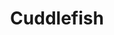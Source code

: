 ---
layout: place
title: "Cuddlefish"
permalink: /georgia/dunwoody/cuddlefish.html
stateAbbr: GA
stateName: Georgia
cityName: Dunwoody
place_id: ChIJtdKgDAcJ9YgRRp3VA6b9tGU
photos:
  - name: >-
      places/ChIJtdKgDAcJ9YgRRp3VA6b9tGU/photos/AeeoHcKSiYw3cmcfp0mgU6f-9TKl_rzi9QGonYEnGsELO8wHL9eFSbMEUTkfH8ndQiS4dxhB9TAl49Kgx40DlbN8-QFJZBTer1NzGXztwR-39kq9MuQMVu5Na94cCzlCM-8-enhWvXkNnBhHP58sBrOv34DbmlkJHqGP_3alyNr4X1_ufPqayuCbj9U5cASZ7djWLKfgC1Jo9cuO8IcL-pShmrePiDXhG8xW2euNCKYbpguBOmR_sdU3dU3tCFUCG8RvcLOTblWvX2j_3qoTvfYB510cTRVVieaFfd03bSEys0yYMTqzB4UQ9MO-CfUnYhN3qgGTiiHt2F9_iEOuIQAgLUpSnpA5Jn5t1Exxxqd8tPecugcyq04AvLSjyRp8RPuxstszYZNfuhOrio6uEDUeaNpOoLTsM6sFPH7cRvTVvqtbKeKYnDmgRNcBwvENEN7u
    widthPx: 1500
    heightPx: 1000
    authorAttributions:
      - displayName: Atlanta Coffee Shops
        uri: https://maps.google.com/maps/contrib/114172722030166036832
        photoUri: >-
          https://lh3.googleusercontent.com/a-/ALV-UjWoBMkzb5KshtEOzq51twNP4USaNDLhrorWY7TwsseXQ3NO2yU=s100-p-k-no-mo
    flagContentUri: >-
      https://www.google.com/local/imagery/report/?cb_client=maps_api_places.places_api&image_key=!1e10!2sCIABIhAA3ilWBQrfaGffeEUAB4QM&hl=en-US
    googleMapsUri: >-
      https://www.google.com/maps/place//data=!3m4!1e2!3m2!1sCIABIhAA3ilWBQrfaGffeEUAB4QM!2e10!4m2!3m1!1s0x88f509070ca0d2b5:0x65b4fda603d59d46
  - name: >-
      places/ChIJtdKgDAcJ9YgRRp3VA6b9tGU/photos/AeeoHcLxlM_bs3y19LZvv5MH0jQJDrXmI4Qm-le8XsyeS-J4QjcK8n8UtZkKdpvQkrWWcM8PONukiUo-M8YAoP72yZK090HkitK7VM4Ff7PqM7pieg6eE9IjQWP3fT5ZKtMxo24NQkVJ9hXT2ivDUKeCBXLJKVuqVaHZynx76bWZaKcyHRNH1i-qW5TMjqqJtJ3_IdZDHW7hMLh01wnpTPBmurMr1M9132DmAIid51dA8sbH2sNuS5Y3d99ohpX0rOozlNVbmFMT5c6ZD9nMGctjS7u_v7msxL0nVN-EWOufBuZT7Zwhfr7OHKmSvQnPkjA2EO4ZQP3MH4sdf9mVGwfsOVbFlFX2WYx3dVnPyUROXLHi7HcSmafvX-Air2YFWTUCjfg1ExP-52zwAw8dFGlZIlGzi4_8SQXJWYRqnovZtVxUFtUG
    widthPx: 2964
    heightPx: 3429
    authorAttributions:
      - displayName: Thao Truong
        uri: https://maps.google.com/maps/contrib/110235495092038746543
        photoUri: >-
          https://lh3.googleusercontent.com/a-/ALV-UjXnxg5-hrBtyJUckzcb2_xvp1EHDAJoL-Il5OGgQV37h2hp3ct7gw=s100-p-k-no-mo
    flagContentUri: >-
      https://www.google.com/local/imagery/report/?cb_client=maps_api_places.places_api&image_key=!1e10!2sCIHM0ogKEICAgMDwhOq5tQE&hl=en-US
    googleMapsUri: >-
      https://www.google.com/maps/place//data=!3m4!1e2!3m2!1sCIHM0ogKEICAgMDwhOq5tQE!2e10!4m2!3m1!1s0x88f509070ca0d2b5:0x65b4fda603d59d46
  - name: >-
      places/ChIJtdKgDAcJ9YgRRp3VA6b9tGU/photos/AeeoHcLF4uCO_LcHnY5RJdrtEc8NqWHr-QpI4AbFDrODVZs0X25v3Tdn7pbnbTps4IofeptdkBlh2d5zGg0WbvGXA7Vtch68MlTmyODqj7Wlh96cxKavTlR986lJPEyJ_vaaeYFqcf-r-VAMa8Wt5S7sl3cDzGNa-Lyr1NnzfeJIUk2ntPZlPzSuoSljBnuHXP7YOVohERlgLsiDsSVp0QmCa_YPfxqKId-0F7WGBIdEE6-wk-k5-pnq764mRSOf-bx2sLv6d28PtssLgFQo8JeMeCzG67xbM-VywEv-pFc_4NYdvIT3gGmZlplKhy1nHodAYP3aPyM2altEFnbn3CDKN7JmihCgjZyY0uV0xnYSQavOGRNWEfkSce7djZp55SH0rkFnmzh-3mqVCY-W8uZLoH4n8s-nRFEjZwKR3lfPZTqjgN9gJJiv19Kj_x2ha6LX
    widthPx: 4080
    heightPx: 3072
    authorAttributions:
      - displayName: Angel C
        uri: https://maps.google.com/maps/contrib/108985633306450638366
        photoUri: >-
          https://lh3.googleusercontent.com/a-/ALV-UjWyJdbuAa6HsVsI5s4wM6c_Kqr_iTyUSWH96Y9p_zo4Qu99XL8U8g=s100-p-k-no-mo
    flagContentUri: >-
      https://www.google.com/local/imagery/report/?cb_client=maps_api_places.places_api&image_key=!1e10!2sCIABIhADydERSCsWAWfne5MACcbT&hl=en-US
    googleMapsUri: >-
      https://www.google.com/maps/place//data=!3m4!1e2!3m2!1sCIABIhADydERSCsWAWfne5MACcbT!2e10!4m2!3m1!1s0x88f509070ca0d2b5:0x65b4fda603d59d46
  - name: >-
      places/ChIJtdKgDAcJ9YgRRp3VA6b9tGU/photos/AeeoHcLonOynFtEzBNkzuHw3Ez1ekc38TAaLQJmUvB3llCv2kuq1LEW1GdexLhD8Mv4yXe-XLy64E51kgObPmvHkIRx-4-hhVeavLvol-A9ev-MJMkR8HBw54Kvhl1MvsYh43jVm5wiCjJE-DfZ9m6V1HAV4ZLILrR1o7J-rgOTsN-UAZvtCprWt2XC2TwNbJX3dWWNH-kOI7CpYOUo7GEzQyhiA3JoPxAty1UAIfRCAf1eHjIGZ136hJ7Im2Nys3tA5lJLIGnOa8-RL48WYMpguHAuU9LnOwydy5ZHfNdjqx6uRTw3lMJIuIE_ijI8S6ke-NVfTRfXI14RtGYZIWZCOC34sRBqKrj3UNN_xjZ56zhv3Z4WLNP7SZgr_93D5owbLUOFBJ08LR2lSP49jPocS8hNvyYhGsY6u0R7PjQ_4vyDiVuE
    widthPx: 3024
    heightPx: 4032
    authorAttributions:
      - displayName: Vera Lin
        uri: https://maps.google.com/maps/contrib/100064275350353994468
        photoUri: >-
          https://lh3.googleusercontent.com/a/ACg8ocKs11QoNJbypLNj2neJCINdCbGRJTAYpYk1g7n1TBmg_LEdZw=s100-p-k-no-mo
    flagContentUri: >-
      https://www.google.com/local/imagery/report/?cb_client=maps_api_places.places_api&image_key=!1e10!2sCIHM0ogKEICAgMDw1Ob0gAE&hl=en-US
    googleMapsUri: >-
      https://www.google.com/maps/place//data=!3m4!1e2!3m2!1sCIHM0ogKEICAgMDw1Ob0gAE!2e10!4m2!3m1!1s0x88f509070ca0d2b5:0x65b4fda603d59d46
  - name: >-
      places/ChIJtdKgDAcJ9YgRRp3VA6b9tGU/photos/AeeoHcLyy2zzzzx2M1zmJC1c9TVN0MDeZUeA6k2iMpQ0O90QjWdeITfw0eDRwu32hoppUie8C8amCwMSMBN0MOo-vnZCwzSb3DkE8P6LaAy_VO1JOAcxhZ6AwqwgLTUXTANSSA9oJwNBPx1BNuMvo_5kGQFHgHMyy99BT9DhFRJr1n0-m_8L1KOyxODfKw2aE32-_5_nY9EMjYG87St7qm2URmFcatEr6u8BUp_LDwqASqO5MwM-tvSYaYKHcCjQdtF3zqTLFgu1KkP9gPHMTzKaANByLKrcIIR46BZoVtAXoBqWO20Bv987qb3GNGCaewh0RcGEvb_fgxaQMmQ1x1dz8ptzAwbMtC74rUuONsSkJlWC4YFxveMnJKVzgS7HP8amFzIPMbVJYdFWw0XJZfH7PVlAUxmiUz3U020hZKynJuvQZreZgeiDe0w98mlES_g7
    widthPx: 1500
    heightPx: 1000
    authorAttributions:
      - displayName: Atlanta Coffee Shops
        uri: https://maps.google.com/maps/contrib/114172722030166036832
        photoUri: >-
          https://lh3.googleusercontent.com/a-/ALV-UjWoBMkzb5KshtEOzq51twNP4USaNDLhrorWY7TwsseXQ3NO2yU=s100-p-k-no-mo
    flagContentUri: >-
      https://www.google.com/local/imagery/report/?cb_client=maps_api_places.places_api&image_key=!1e10!2sCIABIhADycKzdCflJGffeEcABrO8&hl=en-US
    googleMapsUri: >-
      https://www.google.com/maps/place//data=!3m4!1e2!3m2!1sCIABIhADycKzdCflJGffeEcABrO8!2e10!4m2!3m1!1s0x88f509070ca0d2b5:0x65b4fda603d59d46
  - name: >-
      places/ChIJtdKgDAcJ9YgRRp3VA6b9tGU/photos/AeeoHcLXmogaBecio5dny_SEoWMZKQd_ogX8TM3_HmpEZHvZhPWHN2VzYevRbfl7KjusAjjsbJNPZ4VR9V06Ho6fGX02PS14RdqWNXdvUqjI0aFO0fF23tRmJCDCgIHe2GUACbX_tTh_LcM0lJ8rLHmi7QWqd7qL_I87uAeupBg_eA-qgaVFn2Vkil-5XI6pT0kVEByuRNk_9NwIsibysyt22WViFuipj91zUbHzDDbFA8InGwKF4rI81nG4_aI88xOk3zRRT6eXHKvSsNp5263-O6d8261H46WzwUXaQhFbAg9TEfIuOL8pJOpEGkKCEsaScKcEn0PYLEKPC2E4kjGREXD7_c3j5CqUlHvIRA9J-BTj0_IK-lZyyHMXYOp1Zg5e2_IUWD2aioELYPnJaPJALfVDDTlT9KNsPHIr7a3RLnjkePLqHVij67fIrRR_cjM4
    widthPx: 1500
    heightPx: 1000
    authorAttributions:
      - displayName: Atlanta Coffee Shops
        uri: https://maps.google.com/maps/contrib/114172722030166036832
        photoUri: >-
          https://lh3.googleusercontent.com/a-/ALV-UjWoBMkzb5KshtEOzq51twNP4USaNDLhrorWY7TwsseXQ3NO2yU=s100-p-k-no-mo
    flagContentUri: >-
      https://www.google.com/local/imagery/report/?cb_client=maps_api_places.places_api&image_key=!1e10!2sCIABIhADydERiQA9n2ffeEQACp9X&hl=en-US
    googleMapsUri: >-
      https://www.google.com/maps/place//data=!3m4!1e2!3m2!1sCIABIhADydERiQA9n2ffeEQACp9X!2e10!4m2!3m1!1s0x88f509070ca0d2b5:0x65b4fda603d59d46
  - name: >-
      places/ChIJtdKgDAcJ9YgRRp3VA6b9tGU/photos/AeeoHcLGrFKyxngWuHlqX0Um5zIjtqqQikXRnffv4LrrRNlQsdur-FXfbkZQRRzPMmZQXZdsr1lI3WarwUjONyEKZDrffzY5UCbhNQDxX1QKbRUHRrmFlvsPtuLK4762EJ5LrE3XnLb2VGMg9UniBwjVXgwBcMnUa9c6ewBpkHbIESIuqVHgsPuCiy8Kodj_Y3iGq7CWKd9NXaokVmsJMNspUDjnr9UxYhaLJiCVM5Eeu6J6h2nO9JRBq0yFYBiiG2RabssUHdmE5MDx23HTNSJc_qUJOl_klINRgRVjz-ix9tUyuBgxwyNhVBWnxVIC_97oalJH2dd8MrQu4SjTfDuSxR1Z6n3pymKNLwUj6XyYXTgIhDQ_DDvSdoxqGYwzqpqKzKVIOEZ4pM6up27vobU4xsaN67n4z7UEI1R-mg
    widthPx: 3024
    heightPx: 4032
    authorAttributions:
      - displayName: Kar K
        uri: https://maps.google.com/maps/contrib/110456647038442240449
        photoUri: >-
          https://lh3.googleusercontent.com/a-/ALV-UjXntJY6R_cUX_LNmMSYbp8bjaFZpMWIRbbg9b2HsTR3VP7gMCy4IA=s100-p-k-no-mo
    flagContentUri: >-
      https://www.google.com/local/imagery/report/?cb_client=maps_api_places.places_api&image_key=!1e10!2sCIHM0ogKEICAgMDw4PP7iQE&hl=en-US
    googleMapsUri: >-
      https://www.google.com/maps/place//data=!3m4!1e2!3m2!1sCIHM0ogKEICAgMDw4PP7iQE!2e10!4m2!3m1!1s0x88f509070ca0d2b5:0x65b4fda603d59d46
  - name: >-
      places/ChIJtdKgDAcJ9YgRRp3VA6b9tGU/photos/AeeoHcJLlHj8AYmJuZdZt6x9vAV004oaoxqEmA4nUEi-DVMIe8bOV5f73Gbbl9fx_1LvFJsqI3X5_uzahO4TyAWi_yaMat4UXvi_OqrZxovPMlhEGaaIJQk4RuEdBUNPqBLrCA0c_QAqbU4xnOxRibWmZ2I1O8mTY8QJ8HhXju1SlfX_Khwl7B1fssyxZlYqKvPrOXSFDXmTpLCy4tX7gTrefoEnWlJiEPKqUBeQqGK4fGpLDb9HRPTumznZhGSvkLtP7jU3wMOBDGP0ZWtSbSnjj2l8VtGK78MQ2oNOpSK1jkm9ove7IiQbkHdcBTLO7pbCXqbQC7HL1hxBmYPlejypbWeh3uxA3VRZvc3KhACL2MhMrhlWIjFpUULAwrIIWkWFuYwjbsL5TRO6-w_ea3jt0OiiFxuLphwQgh690BYL_y0vkvLQ
    widthPx: 3024
    heightPx: 4032
    authorAttributions:
      - displayName: Elizabeth Behar Powell
        uri: https://maps.google.com/maps/contrib/111910097234979327858
        photoUri: >-
          https://lh3.googleusercontent.com/a/ACg8ocKtyv6RRuPjAqL-l4Qw-DTnnJhGyYFgQwMKJlFeAA65wfrjeA=s100-p-k-no-mo
    flagContentUri: >-
      https://www.google.com/local/imagery/report/?cb_client=maps_api_places.places_api&image_key=!1e10!2sCIHM0ogKEICAgMCIz4eahgE&hl=en-US
    googleMapsUri: >-
      https://www.google.com/maps/place//data=!3m4!1e2!3m2!1sCIHM0ogKEICAgMCIz4eahgE!2e10!4m2!3m1!1s0x88f509070ca0d2b5:0x65b4fda603d59d46
  - name: >-
      places/ChIJtdKgDAcJ9YgRRp3VA6b9tGU/photos/AeeoHcLJsUJqDpc3s7DlNHShzv5DOG3qWm5WldpoGD4TzKIsfVhG7dsa23vOjel6xJx0DtgZuktVEUP24SuHFe7E3WW8Ufvo13CvAlXKsGyFz8vhjGuQJWw74xO2_OfZCpqLJSN-UxJAFmlfsN-dTaoyJpPfks76tmM-TZ0PHmVaxdlmtmhcjra3Dp0Lqvgx06Ynxh9nXsy29-82n4Jm-defEe996LgcdAbrBz3wu391ItjbpEL0gj6cR6WBq-ookx-Tw9-APlqjpj2_D5i9IGuOTwR7xzcA1qrj4sQHiU0dqRL9ANQUniq_xZT7VvzOKhb822cR3wwfVOpzqnNL1ZwS4zyjL-klUEjkB0mF0Jx2E0hdc3ZMzV4yVT0wSGQC9EJTKDKkliIk7mcKSOThmQNsv0z5Nx40d-Fy4C2BVP6fCkHgicEgpLMk_gd6LVjMcxiz
    widthPx: 1500
    heightPx: 1000
    authorAttributions:
      - displayName: Atlanta Coffee Shops
        uri: https://maps.google.com/maps/contrib/114172722030166036832
        photoUri: >-
          https://lh3.googleusercontent.com/a-/ALV-UjWoBMkzb5KshtEOzq51twNP4USaNDLhrorWY7TwsseXQ3NO2yU=s100-p-k-no-mo
    flagContentUri: >-
      https://www.google.com/local/imagery/report/?cb_client=maps_api_places.places_api&image_key=!1e10!2sCIABIhADycKzdCflJGffeEYADIwS&hl=en-US
    googleMapsUri: >-
      https://www.google.com/maps/place//data=!3m4!1e2!3m2!1sCIABIhADycKzdCflJGffeEYADIwS!2e10!4m2!3m1!1s0x88f509070ca0d2b5:0x65b4fda603d59d46
  - name: >-
      places/ChIJtdKgDAcJ9YgRRp3VA6b9tGU/photos/AeeoHcJZWWgQUH_uyxI_6068k3KdFLQ8oqmkdLNtQ_jekCIqrsmJ0cwYxGPw4Cn_Mj9egQrYbHW1qzgeDSyxEEwjcaurCjHHGzrMov-tyVY3PHRrkeXWgCDysuImep4xqGtNVZZBwGhQINC8HfYVj0cZ_my7YRa-ht3BsWK31uMAojAP3yglBAoQVapBgxy6Gi5Syjm2xCS9gvn5J5PuHBIgxFGQECi3u4BNYVY3MQvDzFZVMTKHXbfywT4RYU4iOxv_EFgBDJyoGu-X79ORbyyFmlZoiLszfTqOHZhfT0C9249Mar8EL2FGCcgidNKKfqguDOzZz7GqCVH0MXbzLDAM9Y7_U_vWzLJ6rgyOMzGUOn9utgwEmRBggN9KDKeG9iiS0iNurS1dbbEhTWgAEpafWauvxG5Yq_s03Ka5APgratOiVg
    widthPx: 3022
    heightPx: 2848
    authorAttributions:
      - displayName: Thao Truong
        uri: https://maps.google.com/maps/contrib/110235495092038746543
        photoUri: >-
          https://lh3.googleusercontent.com/a-/ALV-UjXnxg5-hrBtyJUckzcb2_xvp1EHDAJoL-Il5OGgQV37h2hp3ct7gw=s100-p-k-no-mo
    flagContentUri: >-
      https://www.google.com/local/imagery/report/?cb_client=maps_api_places.places_api&image_key=!1e10!2sCIHM0ogKEICAgMDwhOq5dQ&hl=en-US
    googleMapsUri: >-
      https://www.google.com/maps/place//data=!3m4!1e2!3m2!1sCIHM0ogKEICAgMDwhOq5dQ!2e10!4m2!3m1!1s0x88f509070ca0d2b5:0x65b4fda603d59d46
address: 290 High St, Dunwoody, GA 30346, USA
street: 290 High St
city: Dunwoody
state: GA
zip: '30346'
country: USA
neighborhood: Perimeter Center
latitude: '33.923707'
longitude: '-84.346420'
accessibility_options:
  wheelchairAccessibleParking: true
  wheelchairAccessibleEntrance: true
business_status: OPERATIONAL
name: Cuddlefish
google_maps_links:
  directionsUri: >-
    https://www.google.com/maps/dir//''/data=!4m7!4m6!1m1!4e2!1m2!1m1!1s0x88f509070ca0d2b5:0x65b4fda603d59d46!3e0
  placeUri: https://maps.google.com/?cid=7328761383109369158
  writeAReviewUri: >-
    https://www.google.com/maps/place//data=!4m3!3m2!1s0x88f509070ca0d2b5:0x65b4fda603d59d46!12e1
  reviewsUri: >-
    https://www.google.com/maps/place//data=!4m4!3m3!1s0x88f509070ca0d2b5:0x65b4fda603d59d46!9m1!1b1
  photosUri: >-
    https://www.google.com/maps/place//data=!4m3!3m2!1s0x88f509070ca0d2b5:0x65b4fda603d59d46!10e5
primary_type: Restaurant
opening_hours:
  regular: null
  current: null
secondary_opening_hours:
  regular:
    weekdayDescriptions: null
    type: null
  current:
    weekdayDescriptions: null
    type: null
phone: (678) 994-2715
price_level: null
price_range: null
rating: '4.3'
rating_count: 30
website: https://www.cuddlefishatl.com/
description: null
reviews:
  - name: >-
      places/ChIJtdKgDAcJ9YgRRp3VA6b9tGU/reviews/ChZDSUhNMG9nS0VJQ0FnTUR3aE9xNWVREAE
    relativePublishTimeDescription: 3 weeks ago
    rating: 5
    text:
      text: >-
        We did the Temaki Tasting. I highly recommend because you can try a
        little bit of everything. I had a couple favorites in there like the
        Shrimp Katsu Temaki, Crispy Spicy Tuna Temaki, Taiwanese Chicken Nuggets
        and Crab and Scallops Temaki. The server recommended this sake because
        it’s popular. It was easy to drink but if you don’t like sweet, try
        their other options. They have an array of sake, wines, and beers that
        are displayed.


        It was a busy night as it was their soft opening so we waited a little
        and got to take a look at their menu. We were well taken care of. Our
        server recommended drinks and food which was nice!


        The atmosphere is spacious, clean, elegant. You walk in and you’ll see
        the temaki bar to the left and cafe to the right. Their lattes sound
        good but we didnt get to try them yet. Their breads are a must try! They
        have an assortment of flavors. All yummy.


        Try out Cuddlefish for a delectable meal. What a treat this was!
      languageCode: en
    originalText:
      text: >-
        We did the Temaki Tasting. I highly recommend because you can try a
        little bit of everything. I had a couple favorites in there like the
        Shrimp Katsu Temaki, Crispy Spicy Tuna Temaki, Taiwanese Chicken Nuggets
        and Crab and Scallops Temaki. The server recommended this sake because
        it’s popular. It was easy to drink but if you don’t like sweet, try
        their other options. They have an array of sake, wines, and beers that
        are displayed.


        It was a busy night as it was their soft opening so we waited a little
        and got to take a look at their menu. We were well taken care of. Our
        server recommended drinks and food which was nice!


        The atmosphere is spacious, clean, elegant. You walk in and you’ll see
        the temaki bar to the left and cafe to the right. Their lattes sound
        good but we didnt get to try them yet. Their breads are a must try! They
        have an assortment of flavors. All yummy.


        Try out Cuddlefish for a delectable meal. What a treat this was!
      languageCode: en
    authorAttribution:
      displayName: Thao Truong
      uri: https://www.google.com/maps/contrib/110235495092038746543/reviews
      photoUri: >-
        https://lh3.googleusercontent.com/a-/ALV-UjXnxg5-hrBtyJUckzcb2_xvp1EHDAJoL-Il5OGgQV37h2hp3ct7gw=s128-c0x00000000-cc-rp-mo-ba4
    publishTime: '2025-03-23T13:23:24.992376Z'
    flagContentUri: >-
      https://www.google.com/local/review/rap/report?postId=ChZDSUhNMG9nS0VJQ0FnTUR3aE9xNWVREAE&d=17924085&t=1
    googleMapsUri: >-
      https://www.google.com/maps/reviews/data=!4m6!14m5!1m4!2m3!1sChZDSUhNMG9nS0VJQ0FnTUR3aE9xNWVREAE!2m1!1s0x88f509070ca0d2b5:0x65b4fda603d59d46
  - name: >-
      places/ChIJtdKgDAcJ9YgRRp3VA6b9tGU/reviews/ChdDSUhNMG9nS0VJQ0FnTUR3MU9hMHZ3RRAB
    relativePublishTimeDescription: 3 weeks ago
    rating: 1
    text:
      text: >-
        Foul fish... I normally don't write bad reviews, but people can get
        really sick here.


        I was so excited to try Jason Liang's new restaurant and came for lunch
        during their soft opening. Interior and plating- beautiful; hostess and
        server- friendly and professional; food- reason for concern.


        I ordered their poke bowl because it had my favorite fish (yellow tail,
        salmon, and tuna) and I didn't want to order 5 temaki at the temaki bar.
        The poke looked cute, but when I took my first bite, it tasted
        overwhelming of sushi rice vinegar followed by some chili based sauce
        masking bad (if not already spoiled) tuna. I really hate wasting food,
        so I tried to at least eat the avocado, salmon, and yellow tail. I got
        through half and felt ill. The server was super sweet and tried to help
        me, but I just wanted to leave.


        I understand if the cuts of poke bowl are ugly cuts and maybe even the
        brown parts of salmon, but don't put food that's about to spoil into
        people's food. Really disappointed and expected better quality. Will not
        return even to their café half.
      languageCode: en
    originalText:
      text: >-
        Foul fish... I normally don't write bad reviews, but people can get
        really sick here.


        I was so excited to try Jason Liang's new restaurant and came for lunch
        during their soft opening. Interior and plating- beautiful; hostess and
        server- friendly and professional; food- reason for concern.


        I ordered their poke bowl because it had my favorite fish (yellow tail,
        salmon, and tuna) and I didn't want to order 5 temaki at the temaki bar.
        The poke looked cute, but when I took my first bite, it tasted
        overwhelming of sushi rice vinegar followed by some chili based sauce
        masking bad (if not already spoiled) tuna. I really hate wasting food,
        so I tried to at least eat the avocado, salmon, and yellow tail. I got
        through half and felt ill. The server was super sweet and tried to help
        me, but I just wanted to leave.


        I understand if the cuts of poke bowl are ugly cuts and maybe even the
        brown parts of salmon, but don't put food that's about to spoil into
        people's food. Really disappointed and expected better quality. Will not
        return even to their café half.
      languageCode: en
    authorAttribution:
      displayName: Vera Lin
      uri: https://www.google.com/maps/contrib/100064275350353994468/reviews
      photoUri: >-
        https://lh3.googleusercontent.com/a/ACg8ocKs11QoNJbypLNj2neJCINdCbGRJTAYpYk1g7n1TBmg_LEdZw=s128-c0x00000000-cc-rp-mo
    publishTime: '2025-03-23T21:30:44.036119Z'
    flagContentUri: >-
      https://www.google.com/local/review/rap/report?postId=ChdDSUhNMG9nS0VJQ0FnTUR3MU9hMHZ3RRAB&d=17924085&t=1
    googleMapsUri: >-
      https://www.google.com/maps/reviews/data=!4m6!14m5!1m4!2m3!1sChdDSUhNMG9nS0VJQ0FnTUR3MU9hMHZ3RRAB!2m1!1s0x88f509070ca0d2b5:0x65b4fda603d59d46
  - name: >-
      places/ChIJtdKgDAcJ9YgRRp3VA6b9tGU/reviews/ChdDSUhNMG9nS0VJQ0FnTUR3NFBQN2tRRRAB
    relativePublishTimeDescription: a week ago
    rating: 2
    text:
      text: >-
        TLDR: Pricy as heck for a “smaller than what appears on camera” food.
        Won’t be back.


        Visited yesterday in their soft opening so I’ll be criticizing softly.


        I called in for a reservation and the host did a great job and was very
        friendly and pleasant.


        Restaurant was empty at this hour and as we sat, the same server came
        back twice to ask us if other people were coming and I’ve answered him
        twice that there will be 4 people total. Seems unprofessional. He should
        know how many people based on the reservation and not ask me 2x if we
        were waiting on more people… but oh well, he is probably very new as a
        server.


        We ordered 2 appetizers, the fried tofu which was I think $14? Came with
        5 pieces of 2 inch tofus. Came to,.. $3 a piece? For tofu? lol…. Scam.
        We also ordered fried chicken. Which was just a different name for
        Taiwanese chicken nuggets. $10, not too unreasonable. But the worst part
        of this? Those 2 overpriced snacks was 40 minutes long to make for no
        reason at all considering the restaurant was empty. Had to ask the
        server 3x if it was coming instead of him letting us know how our food
        was doing. Apparently he said it is supposed to be served with our
        temaki? It’s appetizer no? Are we supposed to sit there with our waters
        for 40 minutes? This displeased me.


        My friend ordered their in-house made sake and they were out. We asked
        him about their other sake options but he did not understand what he was
        selling. Need more training for sure. Beer took him 20 minutes to grab….
        Again…. In a n empty restaurant. Never asked us if we wanted our tea hot
        or cold so they messed up on the order.


        Now let’s talk about the temaki. I think Atlanta restaurant owners just
        love scamming people with these prices. Some of the original concept of
        temaki restaurants in west coast and NYC doesn’t even charge this much
        for a 2 inch mini bites. Kazunori, which is one of the OG temaki
        restaurants charge $36 (tip included) for 5 PREMIUM hand rolls that
        includes, yellowtail, salmon, otoro, lobster, and lastly creamy
        scallops. What do I get for $32 in Cuddlefish? yellowtail, salmon ,
        shrimp tempura (cheap crap), crab scallop, and 3 think slices of
        avocados (a HUGE scam). Easy to say I will not be coming back.


        Another annoying reason would be these plastic that covers the nori… I
        get the point of trying to keep it fresh but the point of the nori is if
        you’re serving me 5 temaki at the same time like some of the other
        restaurants I’ve had it in. Waiting an hour for 2 bites of food that I
        have to push plastic out of IS NOT a good experience. Also waiting an
        hour for 5 pieces of “snacks” isn’t great. We all left very hungry and
        disappointed. Is the food good? It’s okay. Definitely wouldn’t rave
        about it. The best thing I liked from it was the crab scallop.


        The biggest turn off is prices. Atmosphere was probably the best thing
        they offer. Also manager took a while going back and forth trying to
        figure out how to check us out. Definitely need to work on their kinks.
        Service being crap is fine, but the food needs to cover that lack there
        of. Which it did not.


        Despite my review I know this place will do well, because Atlantans do
        not know the value of the food they’re eating because it’s simply the
        new “hype”.
      languageCode: en
    originalText:
      text: >-
        TLDR: Pricy as heck for a “smaller than what appears on camera” food.
        Won’t be back.


        Visited yesterday in their soft opening so I’ll be criticizing softly.


        I called in for a reservation and the host did a great job and was very
        friendly and pleasant.


        Restaurant was empty at this hour and as we sat, the same server came
        back twice to ask us if other people were coming and I’ve answered him
        twice that there will be 4 people total. Seems unprofessional. He should
        know how many people based on the reservation and not ask me 2x if we
        were waiting on more people… but oh well, he is probably very new as a
        server.


        We ordered 2 appetizers, the fried tofu which was I think $14? Came with
        5 pieces of 2 inch tofus. Came to,.. $3 a piece? For tofu? lol…. Scam.
        We also ordered fried chicken. Which was just a different name for
        Taiwanese chicken nuggets. $10, not too unreasonable. But the worst part
        of this? Those 2 overpriced snacks was 40 minutes long to make for no
        reason at all considering the restaurant was empty. Had to ask the
        server 3x if it was coming instead of him letting us know how our food
        was doing. Apparently he said it is supposed to be served with our
        temaki? It’s appetizer no? Are we supposed to sit there with our waters
        for 40 minutes? This displeased me.


        My friend ordered their in-house made sake and they were out. We asked
        him about their other sake options but he did not understand what he was
        selling. Need more training for sure. Beer took him 20 minutes to grab….
        Again…. In a n empty restaurant. Never asked us if we wanted our tea hot
        or cold so they messed up on the order.


        Now let’s talk about the temaki. I think Atlanta restaurant owners just
        love scamming people with these prices. Some of the original concept of
        temaki restaurants in west coast and NYC doesn’t even charge this much
        for a 2 inch mini bites. Kazunori, which is one of the OG temaki
        restaurants charge $36 (tip included) for 5 PREMIUM hand rolls that
        includes, yellowtail, salmon, otoro, lobster, and lastly creamy
        scallops. What do I get for $32 in Cuddlefish? yellowtail, salmon ,
        shrimp tempura (cheap crap), crab scallop, and 3 think slices of
        avocados (a HUGE scam). Easy to say I will not be coming back.


        Another annoying reason would be these plastic that covers the nori… I
        get the point of trying to keep it fresh but the point of the nori is if
        you’re serving me 5 temaki at the same time like some of the other
        restaurants I’ve had it in. Waiting an hour for 2 bites of food that I
        have to push plastic out of IS NOT a good experience. Also waiting an
        hour for 5 pieces of “snacks” isn’t great. We all left very hungry and
        disappointed. Is the food good? It’s okay. Definitely wouldn’t rave
        about it. The best thing I liked from it was the crab scallop.


        The biggest turn off is prices. Atmosphere was probably the best thing
        they offer. Also manager took a while going back and forth trying to
        figure out how to check us out. Definitely need to work on their kinks.
        Service being crap is fine, but the food needs to cover that lack there
        of. Which it did not.


        Despite my review I know this place will do well, because Atlantans do
        not know the value of the food they’re eating because it’s simply the
        new “hype”.
      languageCode: en
    authorAttribution:
      displayName: Kar K
      uri: https://www.google.com/maps/contrib/110456647038442240449/reviews
      photoUri: >-
        https://lh3.googleusercontent.com/a-/ALV-UjXntJY6R_cUX_LNmMSYbp8bjaFZpMWIRbbg9b2HsTR3VP7gMCy4IA=s128-c0x00000000-cc-rp-mo-ba4
    publishTime: '2025-04-02T15:50:34.934257Z'
    flagContentUri: >-
      https://www.google.com/local/review/rap/report?postId=ChdDSUhNMG9nS0VJQ0FnTUR3NFBQN2tRRRAB&d=17924085&t=1
    googleMapsUri: >-
      https://www.google.com/maps/reviews/data=!4m6!14m5!1m4!2m3!1sChdDSUhNMG9nS0VJQ0FnTUR3NFBQN2tRRRAB!2m1!1s0x88f509070ca0d2b5:0x65b4fda603d59d46
  - name: >-
      places/ChIJtdKgDAcJ9YgRRp3VA6b9tGU/reviews/ChdDSUhNMG9nS0VJQ0FnTUR3LWEtVHpBRRAB
    relativePublishTimeDescription: 2 weeks ago
    rating: 5
    text:
      text: >-
        Such a fun experience trying new things and watching the magic happen in
        front of you! Everything I tried was unique and delicious!
      languageCode: en
    originalText:
      text: >-
        Such a fun experience trying new things and watching the magic happen in
        front of you! Everything I tried was unique and delicious!
      languageCode: en
    authorAttribution:
      displayName: Zoe Foy
      uri: https://www.google.com/maps/contrib/109979351286909533316/reviews
      photoUri: >-
        https://lh3.googleusercontent.com/a/ACg8ocLyBIEupJPsgNYmlOFPx3OtXqYukdp6gp6RLAsukP5tgVOT0g=s128-c0x00000000-cc-rp-mo
    publishTime: '2025-03-27T02:02:16.192692Z'
    flagContentUri: >-
      https://www.google.com/local/review/rap/report?postId=ChdDSUhNMG9nS0VJQ0FnTUR3LWEtVHpBRRAB&d=17924085&t=1
    googleMapsUri: >-
      https://www.google.com/maps/reviews/data=!4m6!14m5!1m4!2m3!1sChdDSUhNMG9nS0VJQ0FnTUR3LWEtVHpBRRAB!2m1!1s0x88f509070ca0d2b5:0x65b4fda603d59d46
  - name: >-
      places/ChIJtdKgDAcJ9YgRRp3VA6b9tGU/reviews/ChZDSUhNMG9nS0VJQ0FnTUNJOGNiZldREAE
    relativePublishTimeDescription: a week ago
    rating: 5
    text:
      text: >-
        TLDR: Signature hand rolls were tasty. Flavors complemented each other
        well. Appetizers were great. Customer service was outstanding. Food
        service a bit slow due to busy opening week.


        My coworkers and I work at the hospital nearby and came here after our
        shift. We did not realize it was during their first week of opening.


        Food service was understandably slow as they were still getting a grip
        on things.

        Our waiter, Jimmy was friendly, calm (yet urgent), and fantastic amidst
        hungry customers. He even knew the menu and was able to describe
        anything we asked.


        The manager, Jasmine came out to apologize, checked on us frequently,
        and even helped to serve us (rare quality!). She even comped a part of
        our meal. AMAZING!!


        Overall, a phenomenal dining experience and I would come back despite
        the wait. (I did lol).
      languageCode: en
    originalText:
      text: >-
        TLDR: Signature hand rolls were tasty. Flavors complemented each other
        well. Appetizers were great. Customer service was outstanding. Food
        service a bit slow due to busy opening week.


        My coworkers and I work at the hospital nearby and came here after our
        shift. We did not realize it was during their first week of opening.


        Food service was understandably slow as they were still getting a grip
        on things.

        Our waiter, Jimmy was friendly, calm (yet urgent), and fantastic amidst
        hungry customers. He even knew the menu and was able to describe
        anything we asked.


        The manager, Jasmine came out to apologize, checked on us frequently,
        and even helped to serve us (rare quality!). She even comped a part of
        our meal. AMAZING!!


        Overall, a phenomenal dining experience and I would come back despite
        the wait. (I did lol).
      languageCode: en
    authorAttribution:
      displayName: Ashley Tran
      uri: https://www.google.com/maps/contrib/104585715073867611389/reviews
      photoUri: >-
        https://lh3.googleusercontent.com/a-/ALV-UjUDa-nypPWncowsDaRxyQS6Pg7iB0QMgk1Vl9DFnDYtGMXhgBV1=s128-c0x00000000-cc-rp-mo
    publishTime: '2025-04-02T22:52:33.470013Z'
    flagContentUri: >-
      https://www.google.com/local/review/rap/report?postId=ChZDSUhNMG9nS0VJQ0FnTUNJOGNiZldREAE&d=17924085&t=1
    googleMapsUri: >-
      https://www.google.com/maps/reviews/data=!4m6!14m5!1m4!2m3!1sChZDSUhNMG9nS0VJQ0FnTUNJOGNiZldREAE!2m1!1s0x88f509070ca0d2b5:0x65b4fda603d59d46
parking_options:
  freeParkingLot: true
  freeStreetParking: true
  freeGarageParking: true
payment_options:
  acceptsCreditCards: true
  acceptsCashOnly: false
allow_dogs: null
curbside_pickup: false
delivery: true
dine_in: true
good_for_children: null
good_for_groups: null
good_for_sports: null
live_music: null
menu_for_children: null
outdoor_seating: true
reservable: null
restroom: true
serves_beer: true
serves_breakfast: null
serves_brunch: null
serves_cocktails: null
serves_coffee: true
serves_dinner: null
serves_dessert: null
serves_lunch: null
serves_vegetarian_food: null
serves_wine: true
takeout: true

---